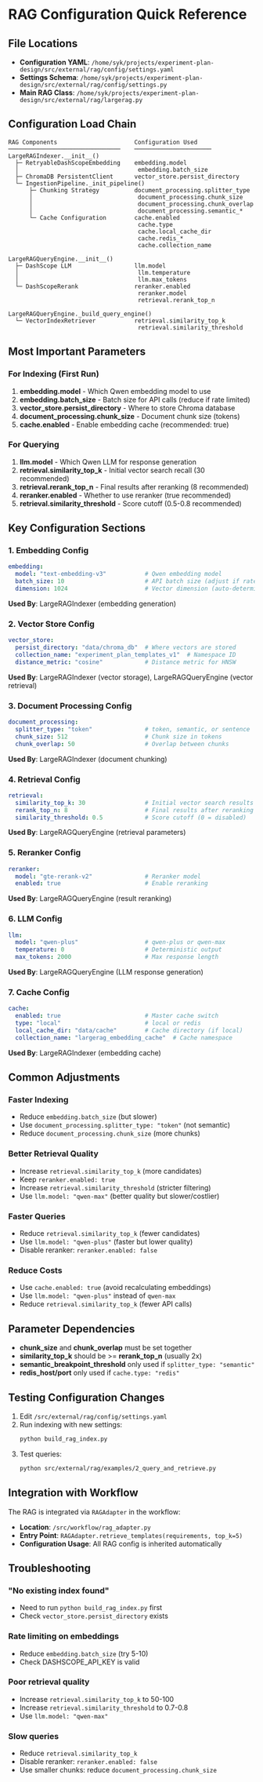 # RAG Configuration Quick Reference

## File Locations

- **Configuration YAML**: `/home/syk/projects/experiment-plan-design/src/external/rag/config/settings.yaml`
- **Settings Schema**: `/home/syk/projects/experiment-plan-design/src/external/rag/config/settings.py`
- **Main RAG Class**: `/home/syk/projects/experiment-plan-design/src/external/rag/largerag.py`

## Configuration Load Chain

```
RAG Components                      Configuration Used
────────────────────────────────    ──────────────────────
LargeRAGIndexer.__init__()
  ├─ RetryableDashScopeEmbedding    embedding.model
  │                                  embedding.batch_size
  ├─ ChromaDB PersistentClient      vector_store.persist_directory
  └─ IngestionPipeline._init_pipeline()
      ├─ Chunking Strategy          document_processing.splitter_type
      │                              document_processing.chunk_size
      │                              document_processing.chunk_overlap
      │                              document_processing.semantic_*
      └─ Cache Configuration        cache.enabled
                                     cache.type
                                     cache.local_cache_dir
                                     cache.redis_*
                                     cache.collection_name

LargeRAGQueryEngine.__init__()
  ├─ DashScope LLM                  llm.model
  │                                  llm.temperature
  │                                  llm.max_tokens
  └─ DashScopeRerank                reranker.enabled
                                     reranker.model
                                     retrieval.rerank_top_n

LargeRAGQueryEngine._build_query_engine()
  └─ VectorIndexRetriever           retrieval.similarity_top_k
                                     retrieval.similarity_threshold
```

## Most Important Parameters

### For Indexing (First Run)
1. **embedding.model** - Which Qwen embedding model to use
2. **embedding.batch_size** - Batch size for API calls (reduce if rate limited)
3. **vector_store.persist_directory** - Where to store Chroma database
4. **document_processing.chunk_size** - Document chunk size (tokens)
5. **cache.enabled** - Enable embedding cache (recommended: true)

### For Querying
1. **llm.model** - Which Qwen LLM for response generation
2. **retrieval.similarity_top_k** - Initial vector search recall (30 recommended)
3. **retrieval.rerank_top_n** - Final results after reranking (8 recommended)
4. **reranker.enabled** - Whether to use reranker (true recommended)
5. **retrieval.similarity_threshold** - Score cutoff (0.5-0.8 recommended)

## Key Configuration Sections

### 1. Embedding Config
```yaml
embedding:
  model: "text-embedding-v3"           # Qwen embedding model
  batch_size: 10                       # API batch size (adjust if rate limited)
  dimension: 1024                      # Vector dimension (auto-determined)
```
**Used By**: LargeRAGIndexer (embedding generation)

### 2. Vector Store Config
```yaml
vector_store:
  persist_directory: "data/chroma_db"  # Where vectors are stored
  collection_name: "experiment_plan_templates_v1"  # Namespace ID
  distance_metric: "cosine"            # Distance metric for HNSW
```
**Used By**: LargeRAGIndexer (vector storage), LargeRAGQueryEngine (vector retrieval)

### 3. Document Processing Config
```yaml
document_processing:
  splitter_type: "token"               # token, semantic, or sentence
  chunk_size: 512                      # Chunk size in tokens
  chunk_overlap: 50                    # Overlap between chunks
```
**Used By**: LargeRAGIndexer (document chunking)

### 4. Retrieval Config
```yaml
retrieval:
  similarity_top_k: 30                 # Initial vector search results
  rerank_top_n: 8                      # Final results after reranking
  similarity_threshold: 0.5            # Score cutoff (0 = disabled)
```
**Used By**: LargeRAGQueryEngine (retrieval parameters)

### 5. Reranker Config
```yaml
reranker:
  model: "gte-rerank-v2"               # Reranker model
  enabled: true                        # Enable reranking
```
**Used By**: LargeRAGQueryEngine (result reranking)

### 6. LLM Config
```yaml
llm:
  model: "qwen-plus"                   # qwen-plus or qwen-max
  temperature: 0                       # Deterministic output
  max_tokens: 2000                     # Max response length
```
**Used By**: LargeRAGQueryEngine (LLM response generation)

### 7. Cache Config
```yaml
cache:
  enabled: true                        # Master cache switch
  type: "local"                        # local or redis
  local_cache_dir: "data/cache"        # Cache directory (if local)
  collection_name: "largerag_embedding_cache"  # Cache namespace
```
**Used By**: LargeRAGIndexer (embedding cache)

## Common Adjustments

### Faster Indexing
- Reduce `embedding.batch_size` (but slower)
- Use `document_processing.splitter_type: "token"` (not semantic)
- Reduce `document_processing.chunk_size` (more chunks)

### Better Retrieval Quality
- Increase `retrieval.similarity_top_k` (more candidates)
- Keep `reranker.enabled: true`
- Increase `retrieval.similarity_threshold` (stricter filtering)
- Use `llm.model: "qwen-max"` (better quality but slower/costlier)

### Faster Queries
- Reduce `retrieval.similarity_top_k` (fewer candidates)
- Use `llm.model: "qwen-plus"` (faster but lower quality)
- Disable reranker: `reranker.enabled: false`

### Reduce Costs
- Use `cache.enabled: true` (avoid recalculating embeddings)
- Use `llm.model: "qwen-plus"` instead of `qwen-max`
- Reduce `retrieval.similarity_top_k` (fewer API calls)

## Parameter Dependencies

- **chunk_size** and **chunk_overlap** must be set together
- **similarity_top_k** should be >= **rerank_top_n** (usually 2x)
- **semantic_breakpoint_threshold** only used if `splitter_type: "semantic"`
- **redis_host/port** only used if `cache.type: "redis"`

## Testing Configuration Changes

1. Edit `/src/external/rag/config/settings.yaml`
2. Run indexing with new settings:
   ```bash
   python build_rag_index.py
   ```
3. Test queries:
   ```bash
   python src/external/rag/examples/2_query_and_retrieve.py
   ```

## Integration with Workflow

The RAG is integrated via `RAGAdapter` in the workflow:
- **Location**: `/src/workflow/rag_adapter.py`
- **Entry Point**: `RAGAdapter.retrieve_templates(requirements, top_k=5)`
- **Configuration Usage**: All RAG config is inherited automatically

## Troubleshooting

### "No existing index found"
- Need to run `python build_rag_index.py` first
- Check `vector_store.persist_directory` exists

### Rate limiting on embeddings
- Reduce `embedding.batch_size` (try 5-10)
- Check DASHSCOPE_API_KEY is valid

### Poor retrieval quality
- Increase `retrieval.similarity_top_k` to 50-100
- Increase `retrieval.similarity_threshold` to 0.7-0.8
- Use `llm.model: "qwen-max"`

### Slow queries
- Reduce `retrieval.similarity_top_k`
- Disable reranker: `reranker.enabled: false`
- Use smaller chunks: reduce `document_processing.chunk_size`
